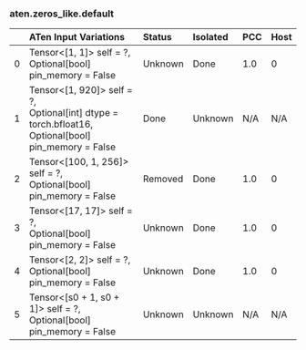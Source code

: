 ### aten.zeros_like.default
|    | ATen Input Variations                                                                                    | Status   | Isolated   | PCC   | Host   |
|---:|:---------------------------------------------------------------------------------------------------------|:---------|:-----------|:------|:-------|
|  0 | Tensor<[1, 1]> self = ?,<br>Optional[bool] pin_memory = False                                            | Unknown  | Done       | 1.0   | 0      |
|  1 | Tensor<[1, 920]> self = ?,<br>Optional[int] dtype = torch.bfloat16,<br>Optional[bool] pin_memory = False | Done     | Unknown    | N/A   | N/A    |
|  2 | Tensor<[100, 1, 256]> self = ?,<br>Optional[bool] pin_memory = False                                     | Removed  | Done       | 1.0   | 0      |
|  3 | Tensor<[17, 17]> self = ?,<br>Optional[bool] pin_memory = False                                          | Unknown  | Done       | 1.0   | 0      |
|  4 | Tensor<[2, 2]> self = ?,<br>Optional[bool] pin_memory = False                                            | Unknown  | Done       | 1.0   | 0      |
|  5 | Tensor<[s0 + 1, s0 + 1]> self = ?,<br>Optional[bool] pin_memory = False                                  | Unknown  | Unknown    | N/A   | N/A    |

